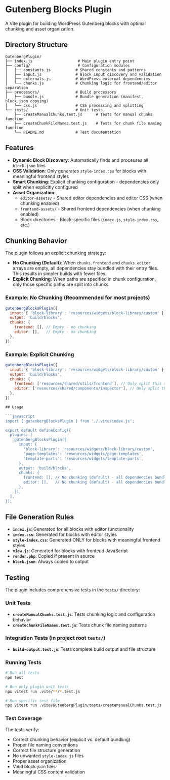 # Gutenberg Blocks Plugin

A Vite plugin for building WordPress Gutenberg blocks with optimal chunking and asset organization.

## Directory Structure

```
GutenbergPlugin/
├── index.js                    # Main plugin entry point
├── config/                     # Configuration modules
│   ├── constants.js           # Shared constants and patterns
│   ├── input.js               # Block input discovery and validation
│   ├── externals.js           # WordPress external dependencies
│   └── chunks.js              # Chunking logic for frontend/editor separation
├── processors/                # Build processors
│   ├── bundle.js              # Bundle generation (manifest, block.json copying)
│   └── css.js                 # CSS processing and splitting
└── tests/                     # Unit tests
    ├── createManualChunks.test.js      # Tests for manual chunks function
    ├── createChunkFileNames.test.js    # Tests for chunk file naming function
    └── README.md              # Test documentation
```

## Features

- **Dynamic Block Discovery**: Automatically finds and processes all `block.json` files
- **CSS Validation**: Only generates `style-index.css` for blocks with meaningful frontend styles
- **Smart Chunking**: Explicit chunking configuration - dependencies only split when explicitly configured
- **Asset Organization**: 
  - `editor-assets/` - Shared editor dependencies and editor CSS (when chunking enabled)
  - `frontend-assets/` - Shared frontend dependencies (when chunking enabled)
  - Block directories - Block-specific files (`index.js`, `style-index.css`, etc.)

## Chunking Behavior

The plugin follows an explicit chunking strategy:

- **No Chunking (Default)**: When `chunks.frontend` and `chunks.editor` arrays are empty, all dependencies stay bundled with their entry files. This results in simpler builds with fewer files.
- **Explicit Chunking**: When paths are specified in chunk configuration, only those specific paths are split into chunks.

### Example: No Chunking (Recommended for most projects)
```javascript
gutenbergBlocksPlugin({
  input: { 'block-library': 'resources/widgets/block-library/custom' },
  output: 'build/blocks',
  chunks: {
    frontend: [], // Empty - no chunking
    editor: [],   // Empty - no chunking
  },
})
```

### Example: Explicit Chunking
```javascript
gutenbergBlocksPlugin({
  input: { 'block-library': 'resources/widgets/block-library/custom' },
  output: 'build/blocks',
  chunks: {
    frontend: ['resources/shared/utils/frontend'], // Only split this specific path
    editor: ['resources/shared/components/inspector'], // Only split this specific path
  },
})

## Usage

```javascript
import { gutenbergBlocksPlugin } from './.vite/index.js';

export default defineConfig({
  plugins: [
    gutenbergBlocksPlugin({
      input: {
        'block-library': 'resources/widgets/block-library/custom',
        'page-templates': 'resources/widgets/page-templates',
        'template-parts': 'resources/widgets/template-parts',
      },
      output: 'build/blocks',
      chunks: {
        frontend: [], // No chunking (default) - all dependencies bundled with entry files
        editor: [],   // No chunking (default) - all dependencies bundled with entry files
      },
    }),
  ],
});
```

## File Generation Rules

- **`index.js`**: Generated for all blocks with editor functionality
- **`index.css`**: Generated for blocks with editor styles
- **`style-index.css`**: Generated ONLY for blocks with meaningful frontend styles
- **`view.js`**: Generated for blocks with frontend JavaScript
- **`render.php`**: Copied if present in source
- **`block.json`**: Always copied to output

## Testing

The plugin includes comprehensive tests in the `tests/` directory:

### Unit Tests
- **`createManualChunks.test.js`**: Tests chunking logic and configuration behavior
- **`createChunkFileNames.test.js`**: Tests chunk file naming patterns

### Integration Tests (in project root `tests/`)
- **`build-output.test.js`**: Tests complete build output and file structure

### Running Tests
```bash
# Run all tests
npm test

# Run only plugin unit tests
npx vitest run .vite/**/*.test.js

# Run specific test file
npx vitest run .vite/GutenbergPlugin/tests/createManualChunks.test.js
```

### Test Coverage
The tests verify:
- Correct chunking behavior (explicit vs. default bundling)
- Proper file naming conventions
- Correct file structure generation
- No unwanted `style-index.js` files
- Proper asset organization
- Valid block.json files
- Meaningful CSS content validation
